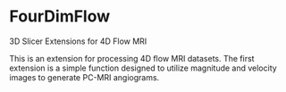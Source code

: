 # FourDimFlow
3D Slicer Extensions for 4D Flow MRI 

This is an extension for processing 4D flow MRI datasets. The first extension is a simple function designed to utilize magnitude and velocity images to generate PC-MRI angiograms.

